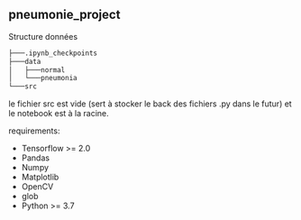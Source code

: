 ## pneumonie_project

Structure données

```bash
├───.ipynb_checkpoints
├───data
│   ├───normal
│   └───pneumonia
└───src
```

le fichier src est vide (sert à stocker le back des fichiers .py dans le futur) et le notebook est à la racine.

requirements:
* Tensorflow >= 2.0
* Pandas
* Numpy
* Matplotlib
* OpenCV
* glob
* Python >= 3.7